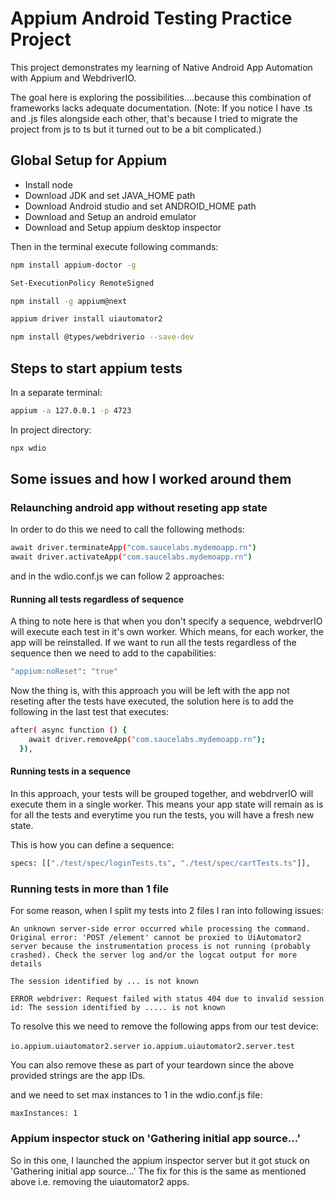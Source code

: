# Appium Android Testing Practice Project

This project demonstrates my learning of Native Android App Automation with Appium and WebdriverIO.

The goal here is exploring the possibilities....because this combination of frameworks lacks adequate documentation.
(Note: If you notice I have .ts and .js files alongside each other, that's because I tried to migrate the project from js to ts but it turned out to be a bit complicated.)

## Global Setup for Appium

- Install node
- Download JDK and set JAVA_HOME path
- Download Android studio and set ANDROID_HOME path
- Download and Setup an android emulator
- Download and Setup appium desktop inspector

Then in the terminal execute following commands:

```bash
npm install appium-doctor -g
```

```bash
Set-ExecutionPolicy RemoteSigned
```

```bash
npm install -g appium@next
```

```bash
appium driver install uiautomator2
```

```bash
npm install @types/webdriverio --save-dev
```

## Steps to start appium tests

In a separate terminal:

```bash
appium -a 127.0.0.1 -p 4723
```

In project directory:

```bash
npx wdio
```

## Some issues and how I worked around them

### Relaunching android app without reseting app state

In order to do this we need to call the following methods:

```bash
await driver.terminateApp("com.saucelabs.mydemoapp.rn")
await driver.activateApp("com.saucelabs.mydemoapp.rn")
```

and in the wdio.conf.js we can follow 2 approaches:

#### Running all tests regardless of sequence

A thing to note here is that when you don't specify a sequence, webdrverIO will execute each test in it's own worker. Which means, for each worker, the app will be reinstalled.
If we want to run all the tests regardless of the sequence then we need to add to the capabilities:

```bash
"appium:noReset": "true"
```

Now the thing is, with this approach you will be left with the app not reseting after the tests have executed, the solution here is to add the following in the last test that executes:

```bash
after( async function () {
    await driver.removeApp("com.saucelabs.mydemoapp.rn");
  }),
```

#### Running tests in a sequence

In this approach, your tests will be grouped together, and webdrverIO will execute them in a single worker. This means your app state will remain as is for all the tests and everytime you run the tests, you will have a fresh new state.

This is how you can define a sequence:

```bash
specs: [["./test/spec/loginTests.ts", "./test/spec/cartTests.ts"]],
```

### Running tests in more than 1 file

For some reason, when I split my tests into 2 files I ran into following issues:

`An unknown server-side error occurred while processing the command. Original error: 'POST /element' cannot be proxied to UiAutomator2 server because the instrumentation process is not running (probably crashed). Check the server log and/or the logcat output for more details`

`The session identified by ... is not known`

`ERROR webdriver: Request failed with status 404 due to invalid session id: The session identified by ..... is not known`

To resolve this we need to remove the following apps from our test device:

`io.appium.uiautomator2.server`
`io.appium.uiautomator2.server.test`

You can also remove these as part of your teardown since the above provided strings are the app IDs.

and we need to set max instances to 1 in the wdio.conf.js file:

`maxInstances: 1`

### Appium inspector stuck on 'Gathering initial app source…'

So in this one, I launched the appium inspector server but it got stuck on 'Gathering initial app source…'
The fix for this is the same as mentioned above i.e. removing the uiautomator2 apps.
